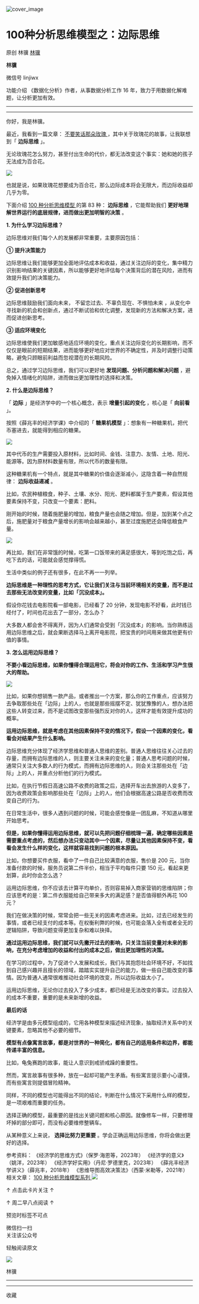 ![cover_image](https://mmbiz.qpic.cn/mmbiz_jpg/giaycic3UNwo3EVBOoyW2rokhV7ibz4D8Vu7wX1CboKwHxZKrHWEiaGm6Me1gxpKV3qEEwYvUTiaSF0QGh2JXPn3weg/0?wx_fmt=jpeg)

#  100种分析思维模型之：边际思维

原创  林骥  [ 林骥 ](javascript:void\(0\);)

**林骥**

微信号  linjiwx

功能介绍  《数据化分析》作者，从事数据分析工作 16 年，致力于用数据化解难题，让分析更加有效。

__ __

__ _ _ _ _

你好，我是林骥。  

最近，我看到一篇文章：  [ 不要笑话那朵玫瑰
](https://mp.weixin.qq.com/s?__biz=MjM5OTM3NjIyMA==&mid=2651644458&idx=1&sn=2f2c493f28cec37aa7a259fd05e20476&scene=21#wechat_redirect)
，其中关于玫瑰花的故事，让我联想到「 **边际思维** 」。

无论玫瑰花怎么努力，甚至付出生命的代价，都无法改变这个事实：她和她的孩子无法成为百合花。

![](https://mmbiz.qpic.cn/mmbiz_png/giaycic3UNwo3EVBOoyW2rokhV7ibz4D8Vu38RvRlRnrxgic8EwHmm9lMZjsqIc88tUKsu5I5vey7sjWRbqFl7W15g/640?wx_fmt=png&from=appmsg)

也就是说，如果玫瑰花想要成为百合花，那么边际成本将会无限大，而边际收益却几乎为零。

下面介绍  [ 100 种分析思维模型
](https://mp.weixin.qq.com/mp/appmsgalbum?__biz=MzA4ODE2OTIxMw==&action=getalbum&album_id=1701638273011351554#wechat_redirect)
的第 83 种： **边际思维** ，它能帮助我们 **更好地理解世界运行的底层规律，进而做出更加明智的决策** 。

**1\. 为什么学习边际思维？**

边际思维对我们每个人的发展都非常重要，主要原因包括：

**① 提升决策能力**

边际思维让我们能够更加全面地评估成本和收益，通过关注边际的变化，集中精力识别影响结果的关键因素，所以能够更好地评估每个决策背后的潜在风险，进而有效提升我们的决策能力。

**② 促进创新思考**

边际思维鼓励我们面向未来，  不留恋过去、不辜负现在、不惧怕未来
，从变化中寻找新的机会和创新点，通过不断试验和优化调整，发现新的方法和解决方案，进而促进创新思考。

**③ 适应环境变化**

边际思维使我们更加敏感地适应环境的变化，重点关注边际变化的长期影响，而不仅仅是眼前的短期结果，进而能够更好地应对世界的不确定性，并及时调整行动策略，避免只顾眼前利益而忽视潜在的长期风险。

总之，通过学习边际思维，我们可以更好地 **发现问题、分析问题和解决问题** ，避免掉入情绪化的陷阱，进而做出更加理性的选择和决策。

**2\. 什么是边际思维？**

「 **边际** 」是经济学中的一个核心概念，表示 **增量引起的变化** ，核心是「 **向前看** 」。

按照《薛兆丰的经济学课》中介绍的「 **糖果机模型** 」：想象有一种糖果机，把代币塞进去，就能得到相应的糖果。

![](https://mmbiz.qpic.cn/mmbiz_png/giaycic3UNwo3EVBOoyW2rokhV7ibz4D8VuEmYL8YCV7B7ImfyX9ibYGhfstKHJHFocr6KNgDCeTGbtuNZaZ2ibx8tQ/640?wx_fmt=png&from=appmsg)

其中代币的生产需要投入原材料，比如时间、金钱、注意力、友情、土地、阳光、能源等。因为原材料数量有限，所以代币的数量有限。

这种糖果机有一个特点，就是其中糖果的价值会逐渐减小，这隐含着一种自然规律： **边际收益递减** 。

比如，农民种植粮食，种子、土壤、水分、阳光、肥料都属于生产要素，假设其他要素保持不变，只改变一个要素：肥料。

刚开始的时候，随着施肥量的增加，粮食产量也会随之增加。但是，加到某个点之后，施肥量对于粮食产量增长的影响会越来越小，甚至过度施肥还会降低粮食产量。

![](https://mmbiz.qpic.cn/mmbiz_png/giaycic3UNwo3EVBOoyW2rokhV7ibz4D8VuNOqECv8YPlsEwuH84YCGQ9mC0Wlz4oe0l5LNbpbsvmJFSrxib1P2Jpg/640?wx_fmt=png&from=appmsg)

再比如，我们在非常饿的时候，吃第一口饭带来的满足感很大，等到吃饱之后，再吃下去的话，可能就会感觉撑得慌。

生活中类似的例子还有很多，在此不再一一列举。

**边际思维是一种理性的思考方式，它让我们关注与当前环境相关的变量，而不是过去那些无法改变的变量，比如「沉没成本」。**

假设你花钱去电影院看一部电影，已经看了 20 分钟，发现电影不好看，此时钱已经付了，时间也花出去了一部分，怎么办？

大多数人都会舍不得离开，因为人们通常会受到「沉没成本」的影响。当你熟练运用边际思维之后，就会果断选择马上离开电影院，把宝贵的时间用来做其他更有价值的事情。

**3\. 怎么运用边际思维？**

**不要小看边际思维，如果你懂得合理运用它，将会对你的工作、生活和学习产生很大的帮助。**

![](https://mmbiz.qpic.cn/mmbiz_png/giaycic3UNwo3EVBOoyW2rokhV7ibz4D8VuaFAZ6EpUTqGiaWuE0LdXiapicuZudcveYB5ewShBKEBXPg0Iibfe2hj1uA/640?wx_fmt=png&from=appmsg)

比如，如果你想销售一款产品，或者推出一个方案，那么你的工作重点，应该努力去争取那些处在「边际」上的人，也就是那些摇摆不定、犹犹豫豫的人，想办法把这些人转变过来，而不是试图改变那些强烈反对你的人，这样才能有效提升成功的概率。

**运用边际思维，就是考虑在其他因素保持不变的情况下，假设一个因素的变化，看看会对结果产生什么影响。**

边际思维充分体现了经济学思维和普通人思维的差别。普通人思维往往关心过去的存量，而拥有边际思维的人，则主要关注未来的变化量；普通人思考问题的时候，通常只关注大多数人的行为模式，而拥有边际思维的人，则会关注那些处在「边际」上的人，并重点分析他们的行为模式。

比如，在执行节假日高速公路不收费的政策之后，选择开车出去旅游的人变多了，因为收费政策会影响那些处在「边际」上的人，他们会根据高速公路是否收费而改变自己的行为。

在日常生活中，很多人遇到问题的时候，可能会感觉像是一团乱麻，不知道从哪里开始思考。

**但是，如果你懂得运用边际思维，就可以先把问题仔细梳理一遍，确定哪些因素是需要重点考虑的，然后想办法只变动其中一个因素，尽量让其他因素保持不变，看看会发生什么样的变化，这样就容易找到问题的根本原因。**

比如，你想要买件衣服，看中了一件自己比较满意的衣服，售价是 200 元，当你准备付款的时候，服务员说第二件半价，相当于平均每件只要 150
元，看起来更划算，此时你会怎么选？

运用边际思维，你不应该去计算平均单价，否则容易掉入商家营销的思维陷阱；你应该思考的是：第二件衣服能给自己带来多大的满足感？是否值得额外再花 100 元？

我们在做决策的时候，常常会把一些无关的因素考虑进来。比如，过去已经发生的事情，或者已经支付的成本等。在权衡利弊的时候，也可能会落入全有或者全无的逻辑陷阱，导致问题变得更加复杂和难以抉择。

**通过运用边际思维，我们就可以先撇开过去的影响，只关注当前变量对未来的影响，在充分考虑增加的收益和付出的成本之后，做出更加理性的决策。**

在学习的过程中，为了促进个人发展和成长，我们与其抱怨社会环境不好，不如找到自己感兴趣并且擅长的领域，踏踏实实提升自己的能力，做一些自己能改变的事情。因为普通人通常很难推动社会环境的改变，所以边际收益太小了。

运用边际思维，无论你过去投入了多少成本，都已经是无法改变的事实。过去投入的成本不重要，重要的是未来新增的收益。

**最后的话**

经济学是由多元模型组成的，它用各种模型来描述经济现象，抽取经济关系中的关键要素，忽略其他不必要的细节。

**模型有点像寓言故事，都是对世界的一种简化，都有自己的适用条件和边界，都能传递丰富的信息。**

比如，龟兔赛跑的故事，能让人意识到戒骄戒躁的重要性。

然而，寓言故事有很多种，放在一起却可能产生矛盾。有些寓言提示要小心谨慎，而有些寓言则提倡冒险精神。

同样，不同的模型也可能得出不同的结论，判断在什么情况下采用什么样的模型，是一项艰难而重要的任务。

选择正确的模型，最重要的是找出关键问题和核心原因。就像修车一样，只要修理坏掉的部分即可，而没有必要维修整辆车。

从某种意义上来说， **选择比努力更重要** 。学会正确运用边际思维，你将会做出更好的选择。

参考资料：  《经济学的思维方式》（保罗·海恩等，2023年）  《经济学的意义》（姚洋，2023年）  《经济学好实用》（丹尼·罗德里克，2023年）
《薛兆丰经济学讲义》（薛兆丰，2018年）  《思维导图高效决策法》（西蒙·米勒等，2021年）  相关文章：  [ 100 种分析思维模型系列
](https://mp.weixin.qq.com/mp/appmsgalbum?__biz=MzA4ODE2OTIxMw==&action=getalbum&album_id=1701638273011351554#wechat_redirect)
[
](https://mp.weixin.qq.com/mp/appmsgalbum?__biz=MzA4ODE2OTIxMw==&action=getalbum&album_id=1701638273011351554#wechat_redirect)
[
](https://mp.weixin.qq.com/mp/appmsgalbum?__biz=MzA4ODE2OTIxMw==&action=getalbum&album_id=1701638273011351554#wechat_redirect)
![](https://mmbiz.qpic.cn/mmbiz_png/giaycic3UNwo2wnePy2w2NuLaicpGiaDsyibMzKibAicuvMt5K2AZoueWhlL9e14F1gzlQN3FDlm8nlHwj2VA1ZMjwo1Q/640?wx_fmt=png&from=appmsg)

↑ 点击此卡片关注 ↑

↑  周二早八点阅读  ↑

预览时标签不可点

微信扫一扫  
关注该公众号



轻触阅读原文

![](http://mmbiz.qpic.cn/mmbiz_png/giaycic3UNwo3rBmMJ1emiaHxRCj3Om1wuZZCsgHvFSR3sVQrPsicIlRiaGUicJD8KCZibrmu0FzGBc6aBzfBz3HLIeDA/0?wx_fmt=png)

林骥







****



****



  收藏

